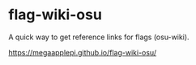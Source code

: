 # flag-wiki-osu

A quick way to get reference links for flags (osu-wiki).

<https://megaapplepi.github.io/flag-wiki-osu/>
